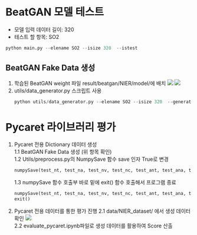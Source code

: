 # BeatGAN 모델 테스트
- 모델 입력 데이터 길이: 320
- 테스트 할 항목: SO2
```python
python main.py --elename SO2 --isize 320  --istest
```
## BeatGAN Fake Data 생성
1. 학습된 BeatGAN weight 파일 result/beatgan/NIER/model/에 배치
![](2022-01-16-18-40-32.png)
![](2022-01-16-18-42-09.png)
2. utils/data_generator.py 스크립트 사용
    ```python
    python utils/data_generator.py --elename SO2 --isize 320  --generated
    ```

# Pycaret 라이브러리 평가  
1. Pycaret 전용 Dictionary 데이터 생성  
   1.1 BeatGAN Fake Data 생성 (위 항목 확인)  
   1.2 Utils/preprocess.py의 NumpySave 함수 save 인자 True로 변경  
   ```python
   numpySave(test_nt, test_na, test_nv, test_nc, test_ant, test_ana, test_anv, test_anc, save=True)
   ```
   1.3 numpySave 함수 호출부 바로 밑에 exit() 함수 호출해서 프로그램 종료
   ```python
   numpySave(test_nt, test_na, test_nv, test_nc, test_ant, test_ana, test_anv, test_anc, save=True)
   exit()
   ```
2. Pycaret 전용 데이터를 통한 평가 진행
   2.1 data/NIER_dataset/ 에서 생성 데이터 확인
   ![](2022-01-16-18-56-33.png)  
   2.2 evaluate_pycaret.ipynb파일로 생성 데이터를 활용하여 Score 산출
